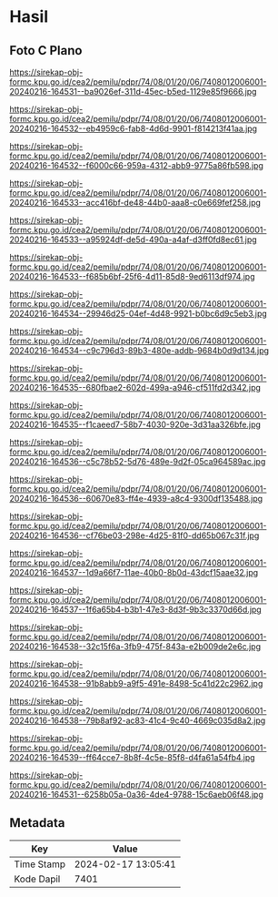 # Hasil

## Foto C Plano

https://sirekap-obj-formc.kpu.go.id/cea2/pemilu/pdpr/74/08/01/20/06/7408012006001-20240216-164531--ba9026ef-311d-45ec-b5ed-1129e85f9666.jpg

https://sirekap-obj-formc.kpu.go.id/cea2/pemilu/pdpr/74/08/01/20/06/7408012006001-20240216-164532--eb4959c6-fab8-4d6d-9901-f814213f41aa.jpg

https://sirekap-obj-formc.kpu.go.id/cea2/pemilu/pdpr/74/08/01/20/06/7408012006001-20240216-164532--f6000c66-959a-4312-abb9-9775a86fb598.jpg

https://sirekap-obj-formc.kpu.go.id/cea2/pemilu/pdpr/74/08/01/20/06/7408012006001-20240216-164533--acc416bf-de48-44b0-aaa8-c0e669fef258.jpg

https://sirekap-obj-formc.kpu.go.id/cea2/pemilu/pdpr/74/08/01/20/06/7408012006001-20240216-164533--a95924df-de5d-490a-a4af-d3ff0fd8ec61.jpg

https://sirekap-obj-formc.kpu.go.id/cea2/pemilu/pdpr/74/08/01/20/06/7408012006001-20240216-164533--f685b6bf-25f6-4d11-85d8-9ed6113df974.jpg

https://sirekap-obj-formc.kpu.go.id/cea2/pemilu/pdpr/74/08/01/20/06/7408012006001-20240216-164534--29946d25-04ef-4d48-9921-b0bc6d9c5eb3.jpg

https://sirekap-obj-formc.kpu.go.id/cea2/pemilu/pdpr/74/08/01/20/06/7408012006001-20240216-164534--c9c796d3-89b3-480e-addb-9684b0d9d134.jpg

https://sirekap-obj-formc.kpu.go.id/cea2/pemilu/pdpr/74/08/01/20/06/7408012006001-20240216-164535--680fbae2-602d-499a-a946-cf511fd2d342.jpg

https://sirekap-obj-formc.kpu.go.id/cea2/pemilu/pdpr/74/08/01/20/06/7408012006001-20240216-164535--f1caeed7-58b7-4030-920e-3d31aa326bfe.jpg

https://sirekap-obj-formc.kpu.go.id/cea2/pemilu/pdpr/74/08/01/20/06/7408012006001-20240216-164536--c5c78b52-5d76-489e-9d2f-05ca964589ac.jpg

https://sirekap-obj-formc.kpu.go.id/cea2/pemilu/pdpr/74/08/01/20/06/7408012006001-20240216-164536--60670e83-ff4e-4939-a8c4-9300df135488.jpg

https://sirekap-obj-formc.kpu.go.id/cea2/pemilu/pdpr/74/08/01/20/06/7408012006001-20240216-164536--cf76be03-298e-4d25-81f0-dd65b067c31f.jpg

https://sirekap-obj-formc.kpu.go.id/cea2/pemilu/pdpr/74/08/01/20/06/7408012006001-20240216-164537--1d9a66f7-11ae-40b0-8b0d-43dcf15aae32.jpg

https://sirekap-obj-formc.kpu.go.id/cea2/pemilu/pdpr/74/08/01/20/06/7408012006001-20240216-164537--1f6a65b4-b3b1-47e3-8d3f-9b3c3370d66d.jpg

https://sirekap-obj-formc.kpu.go.id/cea2/pemilu/pdpr/74/08/01/20/06/7408012006001-20240216-164538--32c15f6a-3fb9-475f-843a-e2b009de2e6c.jpg

https://sirekap-obj-formc.kpu.go.id/cea2/pemilu/pdpr/74/08/01/20/06/7408012006001-20240216-164538--91b8abb9-a9f5-491e-8498-5c41d22c2962.jpg

https://sirekap-obj-formc.kpu.go.id/cea2/pemilu/pdpr/74/08/01/20/06/7408012006001-20240216-164538--79b8af92-ac83-41c4-9c40-4669c035d8a2.jpg

https://sirekap-obj-formc.kpu.go.id/cea2/pemilu/pdpr/74/08/01/20/06/7408012006001-20240216-164539--ff64cce7-8b8f-4c5e-85f8-d4fa61a54fb4.jpg

https://sirekap-obj-formc.kpu.go.id/cea2/pemilu/pdpr/74/08/01/20/06/7408012006001-20240216-164531--6258b05a-0a36-4de4-9788-15c6aeb06f48.jpg


## Metadata

| Key        | Value               |
| ---------- | ------------------- |
| Time Stamp | 2024-02-17 13:05:41 |
| Kode Dapil | 7401                |



